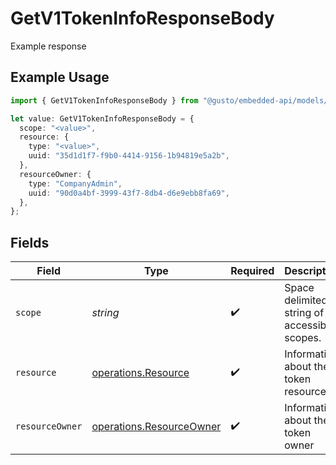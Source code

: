# GetV1TokenInfoResponseBody

Example response

## Example Usage

```typescript
import { GetV1TokenInfoResponseBody } from "@gusto/embedded-api/models/operations";

let value: GetV1TokenInfoResponseBody = {
  scope: "<value>",
  resource: {
    type: "<value>",
    uuid: "35d1d1f7-f9b0-4414-9156-1b94819e5a2b",
  },
  resourceOwner: {
    type: "CompanyAdmin",
    uuid: "90d0a4bf-3999-43f7-8db4-d6e9ebb8fa69",
  },
};
```

## Fields

| Field                                                                | Type                                                                 | Required                                                             | Description                                                          |
| -------------------------------------------------------------------- | -------------------------------------------------------------------- | -------------------------------------------------------------------- | -------------------------------------------------------------------- |
| `scope`                                                              | *string*                                                             | :heavy_check_mark:                                                   | Space delimited string of accessible scopes.                         |
| `resource`                                                           | [operations.Resource](../../models/operations/resource.md)           | :heavy_check_mark:                                                   | Information about the token resource.                                |
| `resourceOwner`                                                      | [operations.ResourceOwner](../../models/operations/resourceowner.md) | :heavy_check_mark:                                                   | Information about the token owner                                    |